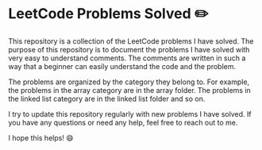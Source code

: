 # LeetCode Problems Solved :pencil2:
This repository is a collection of the LeetCode problems I have solved. The purpose of this repository is to document the problems I have solved with very easy to understand comments. The comments are written in such a way that a beginner can easily understand the code and the problem.

The problems are organized by the category they belong to. For example, the problems in the array category are in the array folder. The problems in the linked list category are in the linked list folder and so on.

I try to update this repository regularly with new problems I have solved. If you have any questions or need any help, feel free to reach out to me.

I hope this helps! :smile:
